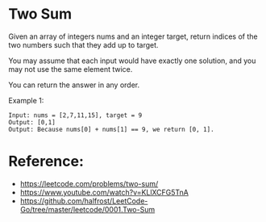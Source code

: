 # Two Sum
Given an array of integers nums and an integer target, return indices of the two numbers such that they add up to target.

You may assume that each input would have exactly one solution, and you may not use the same element twice.

You can return the answer in any order.

Example 1:
```
Input: nums = [2,7,11,15], target = 9
Output: [0,1]
Output: Because nums[0] + nums[1] == 9, we return [0, 1].
```

# Reference:
  - https://leetcode.com/problems/two-sum/
  - https://www.youtube.com/watch?v=KLlXCFG5TnA
  - https://github.com/halfrost/LeetCode-Go/tree/master/leetcode/0001.Two-Sum
